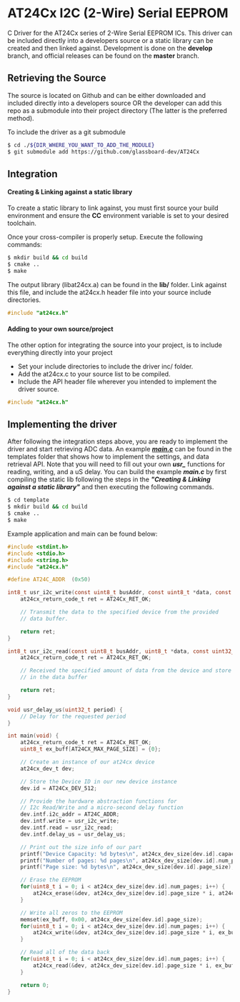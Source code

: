 # AT24Cx I2C (2-Wire) Serial EEPROM

C Driver for the AT24Cx series of 2-Wire Serial EEPROM ICs. This driver can be included directly into a developers source or a static library can be created and then linked against. Development is done on the **develop** branch, and official releases can be found on the **master** branch.

## Retrieving the Source
The source is located on Github and can be either downloaded and included directly into a developers source OR the developer can add this repo as a submodule into their project directory (The latter is the preferred method).

To include the driver as a git submodule
```bash
$ cd ./${DIR_WHERE_YOU_WANT_TO_ADD_THE_MODULE}
$ git submodule add https://github.com/glassboard-dev/AT24Cx
```

## Integration
#### Creating & Linking against a static library
To create a static library to link against, you must first source your build environment and ensure the **CC** environment variable is set to your desired toolchain.

Once your cross-compiler is properly setup. Execute the following commands:
```bash
$ mkdir build && cd build
$ cmake ..
$ make
```
The output library (libat24cx.a) can be found in the **lib/** folder. Link against this file, and include the at24cx.h header file into your source include directories.
```c
#include "at24cx.h"
```

#### Adding to your own source/project
The other option for integrating the source into your project, is to include everything directly into your project
* Set your include directories to include the driver inc/ folder.
* Add the at24cx.c to your source list to be compiled.
* Include the API header file wherever you intended to implement the driver source.
```c
#include "at24cx.h"
```

## Implementing the driver
After following the integration steps above, you are ready to implement the driver and start retrieving ADC data. An example [***main.c***](./template/main.c) can be found in the templates folder that shows how to implement the settings, and data retrieval API. Note that you will need to fill out your own ***usr_*** functions for reading, writing, and a uS delay. You can build the example ***main.c*** by first compiling the static lib following the steps in the ***"Creating & Linking against a static library"*** and then executing the following commands.
```bash
$ cd template
$ mkdir build && cd build
$ cmake ..
$ make
```
Example application and main can be found below:
```C
#include <stdint.h>
#include <stdio.h>
#include <string.h>
#include "at24cx.h"

#define AT24C_ADDR  (0x50)

int8_t usr_i2c_write(const uint8_t busAddr, const uint8_t *data, const uint32_t len) {
    at24cx_return_code_t ret = AT24Cx_RET_OK;

    // Transmit the data to the specified device from the provided
    // data buffer.

    return ret;
}

int8_t usr_i2c_read(const uint8_t busAddr, uint8_t *data, const uint32_t len) {
    at24cx_return_code_t ret = AT24Cx_RET_OK;

    // Received the specified amount of data from the device and store it
    // in the data buffer

    return ret;
}

void usr_delay_us(uint32_t period) {
    // Delay for the requested period
}

int main(void) {
    at24cx_return_code_t ret = AT24Cx_RET_OK;
    uint8_t ex_buff[AT24CX_MAX_PAGE_SIZE] = {0};

    // Create an instance of our at24cx device
    at24cx_dev_t dev;

    // Store the Device ID in our new device instance
    dev.id = AT24Cx_DEV_512;

    // Provide the hardware abstraction functions for
    // I2c Read/Write and a micro-second delay function
    dev.intf.i2c_addr = AT24C_ADDR;
    dev.intf.write = usr_i2c_write;
    dev.intf.read = usr_i2c_read;
    dev.intf.delay_us = usr_delay_us;

    // Print out the size info of our part
    printf("Device Capacity: %d bytes\n", at24cx_dev_size[dev.id].capacity);
    printf("Number of pages: %d pages\n", at24cx_dev_size[dev.id].num_pages);
    printf("Page size: %d bytes\n", at24cx_dev_size[dev.id].page_size);

    // Erase the EEPROM
    for(uint8_t i = 0; i < at24cx_dev_size[dev.id].num_pages; i++) {
        at24cx_erase(&dev, at24cx_dev_size[dev.id].page_size * i, at24cx_dev_size[dev.id].page_size);
    }

    // Write all zeros to the EEPROM
    memset(ex_buff, 0x00, at24cx_dev_size[dev.id].page_size);
    for(uint8_t i = 0; i < at24cx_dev_size[dev.id].num_pages; i++) {
        at24cx_write(&dev, at24cx_dev_size[dev.id].page_size * i, ex_buff, at24cx_dev_size[dev.id].page_size);
    }

    // Read all of the data back
    for(uint8_t i = 0; i < at24cx_dev_size[dev.id].num_pages; i++) {
        at24cx_read(&dev, at24cx_dev_size[dev.id].page_size * i, ex_buff, at24cx_dev_size[dev.id].page_size);
    }

    return 0;
}
```